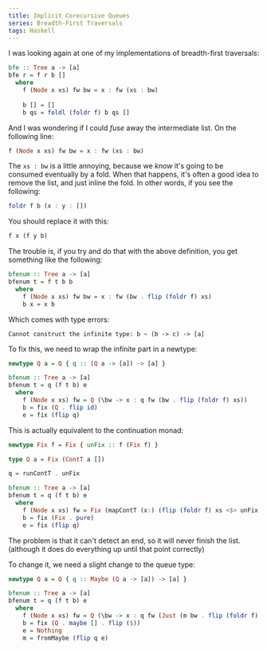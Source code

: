 ```yaml
---
title: Implicit Corecursive Queues
series: Breadth-First Traversals
tags: Haskell
---
```


I was looking again at one of my implementations of breadth-first traversals:

```haskell
bfe :: Tree a -> [a]
bfe r = f r b []
  where
    f (Node x xs) fw bw = x : fw (xs : bw)
  
    b [] = []
    b qs = foldl (foldr f) b qs []
```

And I was wondering if I could *fuse* away the intermediate list.
On the following line:

```haskell
f (Node x xs) fw bw = x : fw (xs : bw)
```

The `xs : bw` is a little annoying, because we *know* it's going to be consumed
eventually by a fold.
When that happens, it's often a good idea to remove the list, and just inline
the fold.
In other words, if you see the following:

```haskell
foldr f b (x : y : [])
```

You should replace it with this:

```haskell
f x (f y b)
```

The trouble is, if you try and do that with the above definition, you get
something like the following:

```haskell
bfenum :: Tree a -> [a]
bfenum t = f t b b
  where
    f (Node x xs) fw bw = x : fw (bw . flip (foldr f) xs)
    b x = x b
```

Which comes with type errors:

```
Cannot construct the infinite type: b ~ (b -> c) -> [a]
```

To fix this, we need to wrap the infinite part in a newtype:

```haskell
newtype Q a = Q { q :: (Q a -> [a]) -> [a] }

bfenum :: Tree a -> [a]
bfenum t = q (f t b) e
  where
    f (Node x xs) fw = Q (\bw -> x : q fw (bw . flip (foldr f) xs))
    b = fix (Q . flip id)
    e = fix (flip q)
```

This is actually equivalent to the continuation monad:

```haskell
newtype Fix f = Fix { unFix :: f (Fix f) }

type Q a = Fix (ContT a [])

q = runContT . unFix

bfenum :: Tree a -> [a]
bfenum t = q (f t b) e
  where
    f (Node x xs) fw = Fix (mapContT (x:) (flip (foldr f) xs <$> unFix fw))
    b = fix (Fix . pure)
    e = fix (flip q)
```

The problem is that it can't detect an end, so it will never finish the list.
(although it does do everything up until that point correctly)

To change it, we need a slight change to the queue type:

```haskell
newtype Q a = Q { q :: Maybe (Q a -> [a]) -> [a] }

bfenum :: Tree a -> [a]
bfenum t = q (f t b) e
  where 
    f (Node x xs) fw = Q (\bw -> x : q fw (Just (m bw . flip (foldr f) xs)))
    b = fix (Q . maybe [] . flip ($))
    e = Nothing
    m = fromMaybe (flip q e)
```

